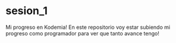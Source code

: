 # sesion_1
Mi  progreso en Kodemia!
En este repositorio voy estar subiendo mi progreso como programador para ver que tanto avance tengo!
